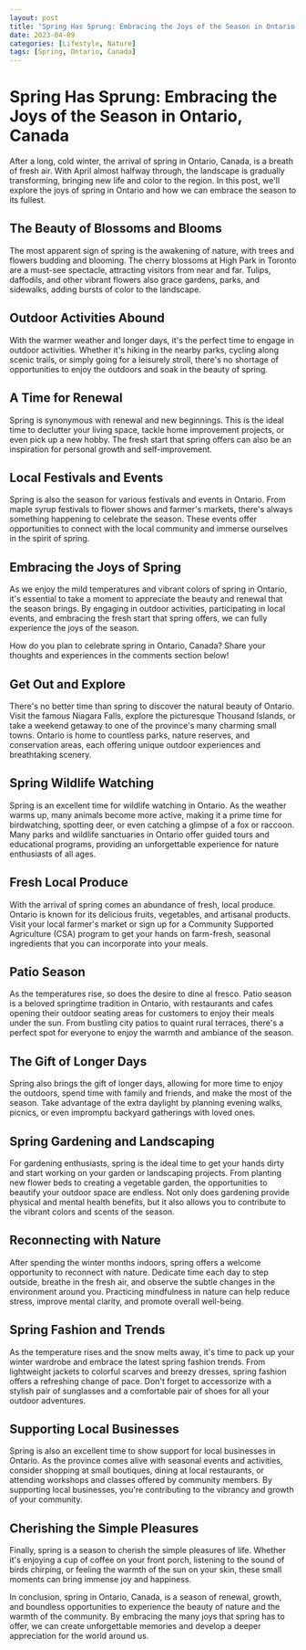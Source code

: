 ```yaml
---
layout: post
title: "Spring Has Sprung: Embracing the Joys of the Season in Ontario, Canada"
date: 2023-04-09
categories: [Lifestyle, Nature]
tags: [Spring, Ontario, Canada]
---
```


# Spring Has Sprung: Embracing the Joys of the Season in Ontario, Canada

After a long, cold winter, the arrival of spring in Ontario, Canada, is a breath of fresh air. With April almost halfway through, the landscape is gradually transforming, bringing new life and color to the region. In this post, we'll explore the joys of spring in Ontario and how we can embrace the season to its fullest.

## The Beauty of Blossoms and Blooms

The most apparent sign of spring is the awakening of nature, with trees and flowers budding and blooming. The cherry blossoms at High Park in Toronto are a must-see spectacle, attracting visitors from near and far. Tulips, daffodils, and other vibrant flowers also grace gardens, parks, and sidewalks, adding bursts of color to the landscape.

## Outdoor Activities Abound

With the warmer weather and longer days, it's the perfect time to engage in outdoor activities. Whether it's hiking in the nearby parks, cycling along scenic trails, or simply going for a leisurely stroll, there's no shortage of opportunities to enjoy the outdoors and soak in the beauty of spring.

## A Time for Renewal

Spring is synonymous with renewal and new beginnings. This is the ideal time to declutter your living space, tackle home improvement projects, or even pick up a new hobby. The fresh start that spring offers can also be an inspiration for personal growth and self-improvement.

## Local Festivals and Events

Spring is also the season for various festivals and events in Ontario. From maple syrup festivals to flower shows and farmer's markets, there's always something happening to celebrate the season. These events offer opportunities to connect with the local community and immerse ourselves in the spirit of spring.

## Embracing the Joys of Spring

As we enjoy the mild temperatures and vibrant colors of spring in Ontario, it's essential to take a moment to appreciate the beauty and renewal that the season brings. By engaging in outdoor activities, participating in local events, and embracing the fresh start that spring offers, we can fully experience the joys of the season.

How do you plan to celebrate spring in Ontario, Canada? Share your thoughts and experiences in the comments section below!

## Get Out and Explore

There's no better time than spring to discover the natural beauty of Ontario. Visit the famous Niagara Falls, explore the picturesque Thousand Islands, or take a weekend getaway to one of the province's many charming small towns. Ontario is home to countless parks, nature reserves, and conservation areas, each offering unique outdoor experiences and breathtaking scenery.

## Spring Wildlife Watching

Spring is an excellent time for wildlife watching in Ontario. As the weather warms up, many animals become more active, making it a prime time for birdwatching, spotting deer, or even catching a glimpse of a fox or raccoon. Many parks and wildlife sanctuaries in Ontario offer guided tours and educational programs, providing an unforgettable experience for nature enthusiasts of all ages.

## Fresh Local Produce

With the arrival of spring comes an abundance of fresh, local produce. Ontario is known for its delicious fruits, vegetables, and artisanal products. Visit your local farmer's market or sign up for a Community Supported Agriculture (CSA) program to get your hands on farm-fresh, seasonal ingredients that you can incorporate into your meals.

## Patio Season

As the temperatures rise, so does the desire to dine al fresco. Patio season is a beloved springtime tradition in Ontario, with restaurants and cafes opening their outdoor seating areas for customers to enjoy their meals under the sun. From bustling city patios to quaint rural terraces, there's a perfect spot for everyone to enjoy the warmth and ambiance of the season.

## The Gift of Longer Days

Spring also brings the gift of longer days, allowing for more time to enjoy the outdoors, spend time with family and friends, and make the most of the season. Take advantage of the extra daylight by planning evening walks, picnics, or even impromptu backyard gatherings with loved ones.

## Spring Gardening and Landscaping

For gardening enthusiasts, spring is the ideal time to get your hands dirty and start working on your garden or landscaping projects. From planting new flower beds to creating a vegetable garden, the opportunities to beautify your outdoor space are endless. Not only does gardening provide physical and mental health benefits, but it also allows you to contribute to the vibrant colors and scents of the season.

## Reconnecting with Nature

After spending the winter months indoors, spring offers a welcome opportunity to reconnect with nature. Dedicate time each day to step outside, breathe in the fresh air, and observe the subtle changes in the environment around you. Practicing mindfulness in nature can help reduce stress, improve mental clarity, and promote overall well-being.

## Spring Fashion and Trends

As the temperature rises and the snow melts away, it's time to pack up your winter wardrobe and embrace the latest spring fashion trends. From lightweight jackets to colorful scarves and breezy dresses, spring fashion offers a refreshing change of pace. Don't forget to accessorize with a stylish pair of sunglasses and a comfortable pair of shoes for all your outdoor adventures.

## Supporting Local Businesses

Spring is also an excellent time to show support for local businesses in Ontario. As the province comes alive with seasonal events and activities, consider shopping at small boutiques, dining at local restaurants, or attending workshops and classes offered by community members. By supporting local businesses, you're contributing to the vibrancy and growth of your community.

## Cherishing the Simple Pleasures

Finally, spring is a season to cherish the simple pleasures of life. Whether it's enjoying a cup of coffee on your front porch, listening to the sound of birds chirping, or feeling the warmth of the sun on your skin, these small moments can bring immense joy and happiness.

In conclusion, spring in Ontario, Canada, is a season of renewal, growth, and boundless opportunities to experience the beauty of nature and the warmth of the community. By embracing the many joys that spring has to offer, we can create unforgettable memories and develop a deeper appreciation for the world around us.

